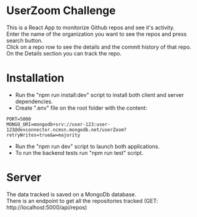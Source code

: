 # UserZoom Challenge

This is a React App to monitorize Github repos and see it's activity.  
Enter the name of the organization you want to see the repos and press search button.  
Click on a repo row to see the details and the commit history of that repo.  
On the Details section you can track the repo.

# Installation

- Run the "npm run install:dev" script to install both client and server dependencies.
- Create ".env" file on the root folder with the content:
```
PORT=5000
MONGO_URI=mongodb+srv://user-123:user-123@devconnector.ncmsn.mongodb.net/userZoom?retryWrites=true&w=majority
```
- Run the "npm run dev" script to launch both applications.
- To run the backend tests run "npm run test" script.

# Server

The data tracked is saved on a MongoDb database.  
There is an endpoint to get all the repositories tracked (GET: http://localhost:5000/api/repos)